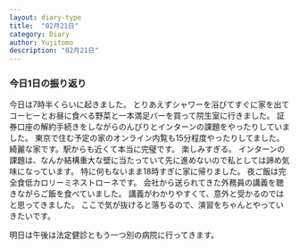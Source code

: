 ```yaml
---
layout: diary-type
title:  "02月21日"
category: Diary
author: Yujitomo
description: "02月21日"
---
```




### 今日1日の振り返り

今日は7時半くらいに起きました。
とりあえずシャワーを浴びてすぐに家を出てコーヒーとお昼に食べる野菜と一本満足バーを買って院生室に行きました。
証券口座の解約手続きをしながらのんびりとインターンの課題をやったりしていました。
東京で住む予定の家のオンライン内覧も15分程度やったりしてました。
綺麗な家です。駅からも近くて本当に完璧です。
楽しみすぎる。
インターンの課題は、なんか結構重大な壁に当たっていて先に進めないので私としては諦め気味になっています。
特に何もないまま18時すぎに家に帰りました。
夜ご飯は完全食低カロリーミネストローネです。
会社から送られてきた外務員の講義を聴きながらご飯を食べていました。
講義がわかりやすくて、意外と受かるのではと思ってきました。
ここで気が抜けると落ちるので、演習をちゃんとやっていきたいです。

明日は午後は法定健診ともう一つ別の病院に行ってきます。

